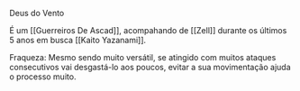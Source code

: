 Deus do Vento

É um [[Guerreiros De Ascad]], acompahando de [[Zell]] durante os últimos 5 anos em busca [[Kaito Yazanami]].

Fraqueza: Mesmo sendo muito versátil, se atingido com muitos ataques consecutivos vai desgastá-lo aos poucos, evitar a sua movimentação ajuda o processo muito.